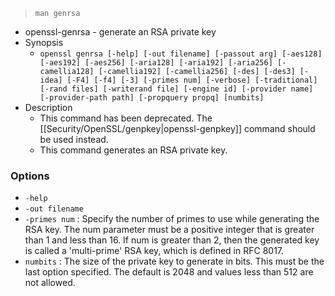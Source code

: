 > `man genrsa`

* openssl-genrsa - generate an RSA private key
* Synopsis
	* `openssl genrsa [-help] [-out filename] [-passout arg] [-aes128] [-aes192] [-aes256] [-aria128] [-aria192] [-aria256] [-camellia128] [-camellia192] [-camellia256] [-des] [-des3] [-idea] [-F4] [-f4] [-3] [-primes num] [-verbose] [-traditional] [-rand files] [-writerand file] [-engine id] [-provider name] [-provider-path path] [-propquery propq] [numbits]`
* Description
	* This command has been deprecated. The [[Security/OpenSSL/genpkey|openssl-genpkey]] command should be used instead.
	* This command generates an RSA private key.

### Options
* `-help`
* `-out filename`
* `-primes num` : Specify the number of primes to use while generating the RSA key. The num parameter must be a positive integer that is greater than 1 and less than 16.  If num is greater than 2, then the generated key is called a 'multi-prime' RSA key, which is defined in RFC 8017.
* `numbits` : The size of the private key to generate in bits. This must be the last option specified. The default is 2048 and values less than 512 are not allowed.
